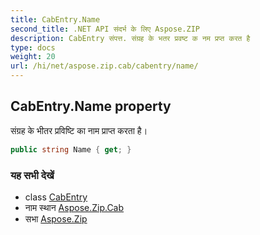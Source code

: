 ```yaml
---
title: CabEntry.Name
second_title: .NET API संदर्भ के लिए Aspose.ZIP
description: CabEntry संपत्त. संग्रह के भतर प्रवष्ट क नम प्रप्त करत है
type: docs
weight: 20
url: /hi/net/aspose.zip.cab/cabentry/name/
---
```

## CabEntry.Name property

संग्रह के भीतर प्रविष्टि का नाम प्राप्त करता है।

```csharp
public string Name { get; }
```

### यह सभी देखें

* class [CabEntry](../)
* नाम स्थान [Aspose.Zip.Cab](../../cabentry/)
* सभा [Aspose.Zip](../../../)


